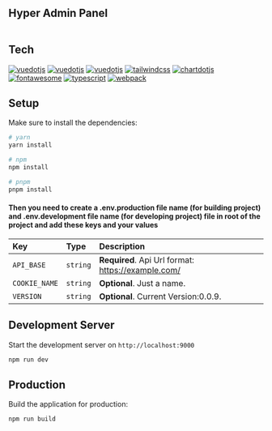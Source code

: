 ## Hyper Admin Panel 
<a href='https://github.com/shivamkapasia0' target="_blank"><img alt='' src='https://img.shields.io/badge/Release_V0.0.9-100000?style=flat&logo=&logoColor=3178C6&labelColor=333333&color=333333'/></a>

## Tech

<a href='https://vuejs.org/' target="_blank"><img alt='vuedotjs' src='https://img.shields.io/badge/Vue_js V3.3.4-100000?style=flat&logo=vuedotjs&logoColor=4FC08D&labelColor=333333&color=333333'/></a>   <a href='https://router.vuejs.org/' target="_blank"><img alt='vuedotjs' src='https://img.shields.io/badge/Vue_router V4.2.1-100000?style=flat&logo=vuedotjs&logoColor=4FC08D&labelColor=333333&color=333333'/></a>    <a href='https://pinia.vuejs.org/' target="_blank"><img alt='vuedotjs' src='https://img.shields.io/badge/Pinia_V2.1.3-100000?style=flat&logo=vuedotjs&logoColor=4FC08D&labelColor=333333&color=333333'/></a> <a href='https://tailwindcss.com/' target="_blank"><img alt='tailwindcss' src='https://img.shields.io/badge/Tailwindcss_V3.2.6-100000?style=flat&logo=tailwindcss&logoColor=06B6D4&labelColor=333333&color=333333'/></a> <a href='https://apexcharts.com' target="_blank"><img alt='chartdotjs' src='https://img.shields.io/badge/Apexchart_V3.40-100000?style=flat&logo=chartdotjs&logoColor=FF6384&labelColor=333333&color=333333'/></a> <a href='https://fontawesome.com/' target="_blank"><img alt='fontawesome' src='https://img.shields.io/badge/Fontawesome_V6.4-100000?style=flat&logo=fontawesome&logoColor=528DD7&labelColor=333333&color=333333'/></a> <a href='https://www.typescriptlang.org/' target="_blank"><img alt='typescript' src='https://img.shields.io/badge/Typescript_V4.9.5-100000?style=flat&logo=typescript&logoColor=3178C6&labelColor=333333&color=333333'/></a>  <a href='https://github.com/shivamkapasia0' target="_blank"><img alt='webpack' src='https://img.shields.io/badge/Webpack_V5.75.0-100000?style=flat&logo=webpack&logoColor=8DD6F9&labelColor=333333&color=333333'/></a>


## Setup

Make sure to install the dependencies:

```bash
# yarn
yarn install

# npm
npm install

# pnpm
pnpm install
```
#### Then you need to create a .env.production file name (for building project) and .env.development file name (for developing project) file in root of the project and add these keys and your values

| Key           | Type     | Description                                        |
|:--------------| :------- |:---------------------------------------------------|
| `API_BASE`    | `string` | **Required**. Api Url format: https://example.com/ |
| `COOKIE_NAME` | `string` | **Optional**. Just a name.                         |
| `VERSION`     | `string` | **Optional**. Current Version:0.0.9.               |

## Development Server

Start the development server on `http://localhost:9000`

```bash
npm run dev
```

## Production

Build the application for production:

```bash
npm run build
```
